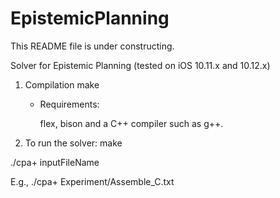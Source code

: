 # EpistemicPlanning
This README file is under constructing.

Solver for Epistemic Planning (tested on iOS 10.11.x and 10.12.x)

1. Compilation
	make

    + Requirements:

        flex, bison and a C++ compiler such as g++.

2. To run the solver:
  make
  
  ./cpa+ inputFileName
  
  E.g., ./cpa+ Experiment/Assemble_C.txt
